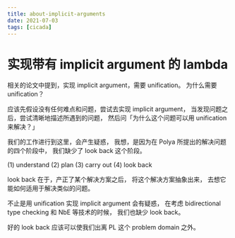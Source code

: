 ```yaml
---
title: about-implicit-arguments
date: 2021-07-03
tags: [cicada]
---
```


# 实现带有 implicit argument 的 lambda

相关的论文中提到，实现 implicit argument，需要 unification。
为什么需要 unification？

应该先假设没有任何难点和问题，尝试去实现 implicit argument，
当发现问题之后，尝试清晰地描述所遇到的问题，
然后问「为什么这个问题可以用 unification 来解决？」

我们的工作进行到这里，会产生疑惑，
我想，是因为在 Polya 所提出的解决问题的四个阶段中，
我们缺少了 look back 这个阶段。

(1) understand
(2) plan
(3) carry out
(4) look back

look back 在于，产正了某个解决方案之后，
将这个解决方案抽象出来，
去想它能如何适用于解决类似的问题。

不止是用 unification 实现 implicit argument 会有疑惑，
在考虑 bidirectional type checking 和 NbE 等技术的时候，
我们也缺少 look back。

好的 look back 应该可以使我们出离 PL 这个 problem domain 之外。
